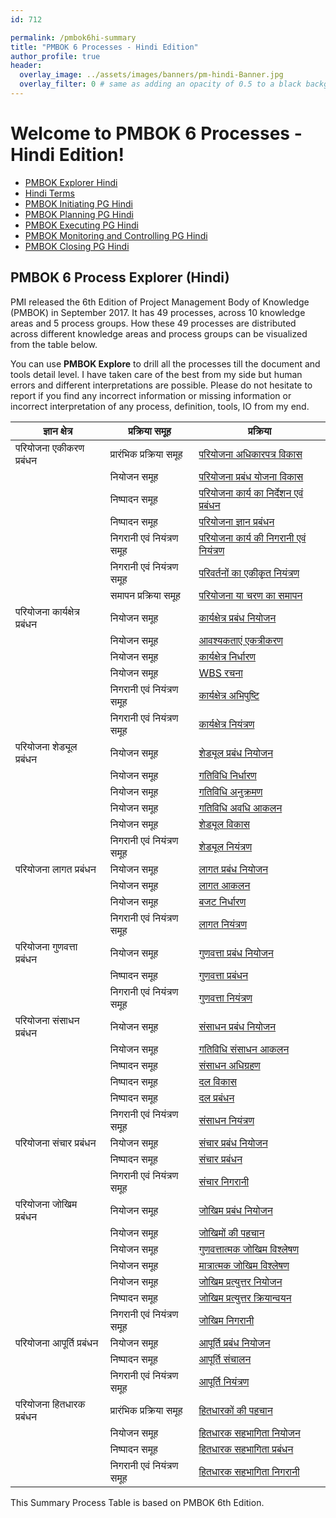 ```yaml
---
id: 712    

permalink: /pmbok6hi-summary
title: "PMBOK 6 Processes - Hindi Edition"
author_profile: true
header:
  overlay_image: ../assets/images/banners/pm-hindi-Banner.jpg
  overlay_filter: 0 # same as adding an opacity of 0.5 to a black background
---
```


# Welcome to PMBOK 6 Processes - Hindi Edition!

- [PMBOK Explorer Hindi](/pmbok6hi)
- [Hindi Terms](/pmbok6hi-tags#hindi-terms)
- [PMBOK Initiating PG Hindi](/pmbok6hi-tags#pmbok-initiating-pg-hindi)
- [PMBOK Planning PG Hindi](/pmbok6hi-tags#pmbok-planning-pg-hindi)
- [PMBOK Executing PG Hindi](/pmbok6hi-tags#pmbok-executing-pg-hindi)
- [PMBOK Monitoring and Controlling PG Hindi](/pmbok6hi-tags#pmbok-monitoring-and-controlling-pg-hindi)
- [PMBOK Closing PG Hindi](/pmbok6hi-tags#pmbok-closing-pg-hindi)

## PMBOK 6 Process Explorer (Hindi)

PMI released the 6th Edition of Project Management Body of Knowledge (PMBOK) in September 2017. It has 49 processes, across 10 knowledge areas and 5 process groups. How these 49 processes are distributed across different knowledge areas and process groups can be visualized from the table below.

You can use **PMBOK Explore** to drill all the processes till the document and tools detail level. I have taken care of the best from my side but human errors and different interpretations are possible. Please do not hesitate to report if you find any incorrect information or missing information or incorrect interpretation of any process, definition, tools, IO from my end.

| **ज्ञान क्षेत्र** | **प्रक्रिया समूह** | **प्रक्रिया** |
|---|---|---|
| परियोजना एकीकरण प्रबंधन | प्रारंभिक प्रक्रिया समूह | [परियोजना अधिकारपत्र विकास](/pmbok6hi/develop-project-charter-hi) |
|  | नियोजन समूह | [परियोजना प्रबंध योजना विकास](/pmbok6hi/develop-project-management-plan-hi) |
|  | निष्पादन समूह | [परियोजना कार्य का निर्देशन एवं प्रबंधन](/pmbok6hi/direct-and-manage-project-work-hi) |
|  | निष्पादन समूह | [परियोजना ज्ञान प्रबंधन](/pmbok6hi/manage-project-knowledge-hi) |
|  | निगरानी एवं नियंत्रण समूह | [परियोजना कार्य की निगरानी एवं नियंत्रण](/pmbok6hi/monitor-and-control-project-work-hi) |
|  | निगरानी एवं नियंत्रण समूह | [परिवर्तनों का एकीकृत नियंत्रण](/pmbok6hi/perform-integrated-change-control-hi) |
|  | समापन प्रक्रिया समूह | [परियोजना या चरण का समापन](/pmbok6hi/close-project-or-phase-hi) |
| परियोजना कार्यक्षेत्र प्रबंधन | नियोजन समूह | [कार्यक्षेत्र प्रबंध नियोजन](/pmbok6hi/plan-scope-management-hi) |
|  | नियोजन समूह | [आवश्यकताएं एकत्रीकरण](/pmbok6hi/collect-requirements-hi) |
|  | नियोजन समूह | [कार्यक्षेत्र निर्धारण](/pmbok6hi/define-scope-hi) |
|  | नियोजन समूह | [WBS रचना](/pmbok6hi/create-wbs-hi) |
|  | निगरानी एवं नियंत्रण समूह | [कार्यक्षेत्र अभिपुष्टि](/pmbok6hi/validate-scope-hi) |
|  | निगरानी एवं नियंत्रण समूह | [कार्यक्षेत्र नियंत्रण](/pmbok6hi/control-scope-hi) |
| परियोजना शेड्यूल प्रबंधन | नियोजन समूह | [शेड्यूल प्रबंध नियोजन](/pmbok6hi/plan-schedule-management-hi) |
|  | नियोजन समूह | [गतिविधि निर्धारण](/pmbok6hi/define-activities-hi) |
|  | नियोजन समूह | [गतिविधि अनुक्रमण](/pmbok6hi/sequence-activities-hi) |
|  | नियोजन समूह | [गतिविधि अवधि आकलन](/pmbok6hi/estimate-activity-durations-hi) |
|  | नियोजन समूह | [शेड्यूल विकास](/pmbok6hi/develop-schedule-hi) |
|  | निगरानी एवं नियंत्रण समूह | [शेड्यूल नियंत्रण](/pmbok6hi/control-schedule-hi) |
| परियोजना लागत प्रबंधन | नियोजन समूह | [लागत प्रबंध नियोजन](/pmbok6hi/plan-cost-management-hi) |
|  | नियोजन समूह | [लागत आकलन](/pmbok6hi/estimate-costs-hi) |
|  | नियोजन समूह | [बजट निर्धारण](/pmbok6hi/determine-budget-hi) |
|  | निगरानी एवं नियंत्रण समूह | [लागत नियंत्रण](/pmbok6hi/control-costs-hi) |
| परियोजना गुणवत्ता प्रबंधन | नियोजन समूह | [गुणवत्ता प्रबंध नियोजन](/pmbok6hi/plan-quality-management-hi) |
|  | निष्पादन समूह | [गुणवत्ता प्रबंधन](/pmbok6hi/manage-quality-hi) |
|  | निगरानी एवं नियंत्रण समूह | [गुणवत्ता नियंत्रण](/pmbok6hi/control-quality-hi) |
| परियोजना संसाधन प्रबंधन | नियोजन समूह | [संसाधन प्रबंध नियोजन](/pmbok6hi/plan-resource-management-hi) |
|  | नियोजन समूह | [गतिविधि संसाधन आकलन](/pmbok6hi/estimate-activity-resources-hi) |
|  | निष्पादन समूह | [संसाधन अधिग्रहण](/pmbok6hi/acquire-resources-hi) |
|  | निष्पादन समूह | [दल विकास](/pmbok6hi/develop-team-hi) |
|  | निष्पादन समूह | [दल प्रबंधन](/pmbok6hi/manage-team-hi) |
|  | निगरानी एवं नियंत्रण समूह | [संसाधन नियंत्रण](/pmbok6hi/control-resources-hi) |
| परियोजना संचार प्रबंधन | नियोजन समूह | [संचार प्रबंध नियोजन](/pmbok6hi/plan-communications-management-hi) |
|  | निष्पादन समूह | [संचार प्रबंधन](/pmbok6hi/manage-communications-hi) |
|  | निगरानी एवं नियंत्रण समूह | [संचार निगरानी](/pmbok6hi/monitor-communications-hi) |
| परियोजना जोखिम प्रबंधन | नियोजन समूह | [जोखिम प्रबंध नियोजन](/pmbok6hi/plan-risk-management-hi) |
|  | नियोजन समूह | [जोखिमों की पहचान](/pmbok6hi/identify-risks-hi) |
|  | नियोजन समूह | [गुणवत्तात्मक जोखिम विश्लेषण](/pmbok6hi/perform-qualitative-risk-analysis-hi) |
|  | नियोजन समूह | [मात्रात्मक जोखिम विश्लेषण](/pmbok6hi/perform-quantitative-risk-analysis-hi) |
|  | नियोजन समूह | [जोखिम प्रत्युत्तर नियोजन](/pmbok6hi/plan-risk-responses-hi) |
|  | निष्पादन समूह | [जोखिम प्रत्युत्तर क्रियान्वयन](/pmbok6hi/implement-risk-responses-hi) |
|  | निगरानी एवं नियंत्रण समूह | [जोखिम निगरानी](/pmbok6hi/monitor-risks-hi) |
| परियोजना आपूर्ति प्रबंधन | नियोजन समूह | [आपूर्ति प्रबंध नियोजन](/pmbok6hi/plan-procurement-management-hi) |
|  | निष्पादन समूह | [आपूर्ति संचालन](/pmbok6hi/conduct-procurements-hi) |
|  | निगरानी एवं नियंत्रण समूह | [आपूर्ति नियंत्रण](/pmbok6hi/control-procurements-hi) |
| परियोजना हितधारक प्रबंधन | प्रारंभिक प्रक्रिया समूह | [हितधारकों की पहचान](/pmbok6hi/identify-stakeholders-hi) |
|  | नियोजन समूह | [हितधारक सहभागिता नियोजन](/pmbok6hi/plan-stakeholder-engagement-hi) |
|  | निष्पादन समूह | [हितधारक सहभागिता प्रबंधन](/pmbok6hi/manage-stakeholder-engagement-hi) |
|  | निगरानी एवं नियंत्रण समूह | [हितधारक सहभागिता निगरानी](/pmbok6hi/monitor-stakeholder-engagement-hi) |

This Summary Process Table is based on PMBOK 6th Edition.